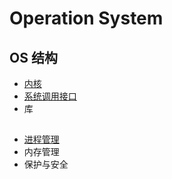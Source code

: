 # Operation System

## OS 结构
* [内核](kernel/README.md)
* [系统调用接口](sys-call/README.md)
* 库

## 
* [进程管理](process/README.md)
* 内存管理
* 保护与安全

